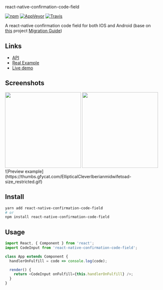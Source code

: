# 
react-native-confirmation-code-field

[![npm](https://img.shields.io/npm/v/react-native-confirmation-code-field.svg)](https://www.npmjs.com/package/react-native-confirmation-code-field)
[![AppVeyor](https://img.shields.io/appveyor/ci/retyui/react-native-confirmation-code-field.svg?label=windows)](https://ci.appveyor.com/project/retyui/react-native-confirmation-code-field)
[![Travis](https://img.shields.io/travis/retyui/react-native-confirmation-code-field.svg?label=unix)](https://travis-ci.org/retyui/react-native-confirmation-code-field)

A react-native confirmation code field for both IOS and Android (base on [this](https://github.com/ttdung11t2/react-native-confirmation-code-input) project [Migration Guide](migration.md))

## Links
* [API](API.md)
* [Real Example](examples/rn56)
* [Live demo](https://snack.expo.io/@retyui/demo-for-react-native-confirmation-code-field)


## Screenshots
<img width="250" src="https://raw.githubusercontent.com/retyui/react-native-confirmation-code-field/master/docs/img/redDemo.jpg"/>
<img width="250" src="https://raw.githubusercontent.com/retyui/react-native-confirmation-code-field/master/docs/img/darkDemo.jpg"/>
![Preview example](https://thumbs.gfycat.com/EllipticalCleverIberianmidwifetoad-size_restricted.gif)

## Install

```sh
yarn add react-native-confirmation-code-field
# or
npm install react-native-confirmation-code-field
```

## Usage

```js
import React, { Component } from 'react';
import CodeInput from 'react-native-confirmation-code-field';

class App extends Component {
  handlerOnFulfill = code => console.log(code);

  render() {
    return <CodeInput onFulfill={this.handlerOnFulfill} />;
  }
}
```
